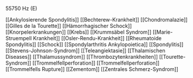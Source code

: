 55750 Hz (E)

[[Ankylosierende Spondylitis]]
[[Bechterew-Krankheit]]
[[Chondromalazie]]
[[Gilles de la Tourette]]
[[Hämorrhagischer Schock]]
[[Knorpelerkrankungen]]
[[Krebs]]
[[Krummsäbel Syndrom]]
[[Marie-Struempell Krankheit]]
[[Osler-Rendu-Krankheit]]
[[Rheumatoide Spondylitis]]
[[Schock]]
[[Spondylarthritis Ankylopoietica]]
[[Spondylitis]]
[[Stevens-Johnson-Syndrom]]
[[Teleangiektasie]]
[[Thalamischen Diseases]]
[[Thalamussyndrom]]
[[Thrombozytenkrankheiten]]
[[Tourette-Syndrom]]
[[Trommelfellperforation]]
[[Trommelfellperforation]]
[[Trommelfells Rupture]]
[[Zementom]]
[[Zentrales Schmerz-Syndrom]]